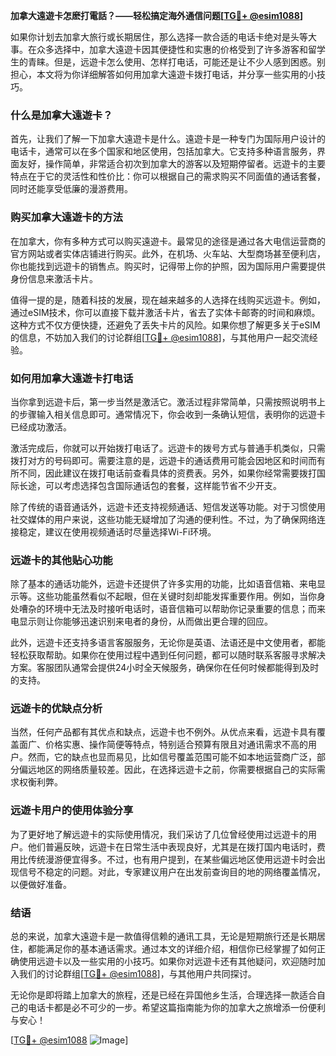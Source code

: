 **加拿大遠遊卡怎麽打電話？——轻松搞定海外通信问题[[TG💪+ @esim1088](https://t.me/s/esim1088)]**

如果你计划去加拿大旅行或长期居住，那么选择一款合适的电话卡绝对是头等大事。在众多选择中，加拿大遠遊卡因其便捷性和实惠的价格受到了许多游客和留学生的青睐。但是，远遊卡怎么使用、怎样打电话，可能还是让不少人感到困惑。别担心，本文将为你详细解答如何用加拿大遠遊卡拨打电话，并分享一些实用的小技巧。

### **什么是加拿大遠遊卡？**

首先，让我们了解一下加拿大遠遊卡是什么。遠遊卡是一种专门为国际用户设计的电话卡，通常可以在多个国家和地区使用，包括加拿大。它支持多种语言服务，界面友好，操作简单，非常适合初次到加拿大的游客以及短期停留者。远遊卡的主要特点在于它的灵活性和性价比：你可以根据自己的需求购买不同面值的通话套餐，同时还能享受低廉的漫游费用。

### **购买加拿大遠遊卡的方法**

在加拿大，你有多种方式可以购买遠遊卡。最常见的途径是通过各大电信运营商的官方网站或者实体店铺进行购买。此外，在机场、火车站、大型商场甚至便利店，你也能找到远遊卡的销售点。购买时，记得带上你的护照，因为国际用户需要提供身份信息来激活卡片。

值得一提的是，随着科技的发展，现在越来越多的人选择在线购买远遊卡。例如，通过eSIM技术，你可以直接下载并激活卡片，省去了实体卡邮寄的时间和麻烦。这种方式不仅方便快捷，还避免了丢失卡片的风险。如果你想了解更多关于eSIM的信息，不妨加入我们的讨论群组[[TG💪+ @esim1088](https://t.me/s/esim1088)]，与其他用户一起交流经验。

### **如何用加拿大遠遊卡打电话**

当你拿到远遊卡后，第一步当然是激活它。激活过程非常简单，只需按照说明书上的步骤输入相关信息即可。通常情况下，你会收到一条确认短信，表明你的远遊卡已经成功激活。

激活完成后，你就可以开始拨打电话了。远遊卡的拨号方式与普通手机类似，只需拨打对方的号码即可。需要注意的是，远遊卡的通话费用可能会因地区和时间而有所不同，因此建议在拨打电话前查看具体的资费表。另外，如果你经常需要拨打国际长途，可以考虑选择包含国际通话包的套餐，这样能节省不少开支。

除了传统的语音通话外，远遊卡还支持视频通话、短信发送等功能。对于习惯使用社交媒体的用户来说，这些功能无疑增加了沟通的便利性。不过，为了确保网络连接稳定，建议在使用视频通话时尽量选择Wi-Fi环境。

### **远遊卡的其他贴心功能**

除了基本的通话功能外，远遊卡还提供了许多实用的功能，比如语音信箱、来电显示等。这些功能虽然看似不起眼，但在关键时刻却能发挥重要作用。例如，当你身处嘈杂的环境中无法及时接听电话时，语音信箱可以帮助你记录重要的信息；而来电显示则让你能够迅速识别来电者的身份，从而做出更合理的回应。

此外，远遊卡还支持多语言客服服务，无论你是英语、法语还是中文使用者，都能轻松获取帮助。如果你在使用过程中遇到任何问题，都可以随时联系客服寻求解决方案。客服团队通常会提供24小时全天候服务，确保你在任何时候都能得到及时的支持。

### **远遊卡的优缺点分析**

当然，任何产品都有其优点和缺点，远遊卡也不例外。从优点来看，远遊卡具有覆盖面广、价格实惠、操作简便等特点，特别适合预算有限且对通讯需求不高的用户。然而，它的缺点也显而易见，比如信号覆盖范围可能不如本地运营商广泛，部分偏远地区的网络质量较差。因此，在选择远遊卡之前，你需要根据自己的实际需求权衡利弊。

### **远遊卡用户的使用体验分享**

为了更好地了解远遊卡的实际使用情况，我们采访了几位曾经使用过远遊卡的用户。他们普遍反映，远遊卡在日常生活中表现良好，尤其是在拨打国内电话时，费用比传统漫游便宜得多。不过，也有用户提到，在某些偏远地区使用远遊卡时会出现信号不稳定的问题。对此，专家建议用户在出发前查询目的地的网络覆盖情况，以便做好准备。

### **结语**

总的来说，加拿大遠遊卡是一款值得信赖的通讯工具，无论是短期旅行还是长期居住，都能满足你的基本通话需求。通过本文的详细介绍，相信你已经掌握了如何正确使用远遊卡以及一些实用的小技巧。如果你对远遊卡还有其他疑问，欢迎随时加入我们的讨论群组[[TG💪+ @esim1088](https://t.me/s/esim1088)]，与其他用户共同探讨。

无论你是即将踏上加拿大的旅程，还是已经在异国他乡生活，合理选择一款适合自己的电话卡都是必不可少的一步。希望这篇指南能为你的加拿大之旅增添一份便利与安心！

[[TG💪+ @esim1088](https://t.me/s/esim1088) ![Image](https://i.postimg.cc/4NQfJmqS/Snipaste-2025-05-13-00-14-12.png)]